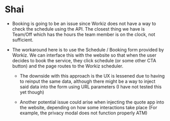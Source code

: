 # Shai

- Booking is going to be an issue since Workiz does not have a way to check the schedule using the API. The closest thing we have is Team/Off which has the hours the team member is on the clock, not sufficient.

- The workaround here is to use the Schedule / Booking form provided by Workiz. We can interface this with the website so that when the user decides to book the service, they click schedule (or some other CTA button) and the page routes to the Workiz scheduler.
    
    - The downside with this approach is the UX is lessened due to having to reinput the same data, although there might be a way to inject said data into the form using URL parameters (I have not tested this yet though)
    
    - Another potential issue could arise when injecting the quote app into the website, depending on how some interactions take place (For example, the privacy modal does not function properly ATM)
